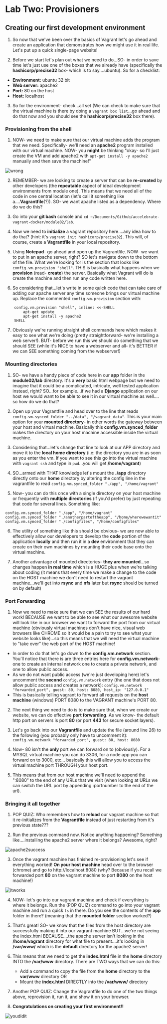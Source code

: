 # Lab Two: Provisioners

## Creating our first development environment

1. So now that we've been over the basics of Vagrant let's go ahead and create an application that demonstrates how we might use it in real life. Let's put up a quick single-page website! 

2. Before we start let's plan out what we need to do...SO- in order to save time let's just use one of the boxes that we already have (specifically the **hashicorp/precise32** box- which is to say....ubuntu). So for a checklist:

* **Environment:** ubuntu 32 bit
* **Web server:** apache2
* **Port:** 80 on the host
* **Host:** localhost

3. So for the environment- check...all set (We can check to make sure that the virtual machine is there by doing a `vagrant box list`...go ahead and do that now and you should see the **hashicorp/precise32** box there). 

### Provisioning from the shell

1. NOW- we need to make sure that our virtual machine adds the program that we need. Specifically- we'll need an **apache2** program installed with our virtual machine. NOW- you __might__ be thinking "okay- so I'll just create the VM and add apache2 with `apt-get install -y apache2` manually and then save the machine!"

![wrong](../../images/wrong.jpeg)

2. REMEMBER- we are looking to create a server that can be __re-created__ by other developers (the **repeatable** aspect of ideal development environments from module one). This means that we need all of the code in one central location (let's call it something like a....**Vagrantfile**(?)). SO- we want apache listed as a dependency. Where do we do this? 

3. Go into your **git bash** console and `cd ~/Documents/Github/accelebrate-vagrant-docker/module02/lab`. 

4. Now we need to **initialize** a vagrant repository here....any idea how to do that? (hint: it's `vagrant init hashicorp/precise32`). This will, of course, create a **Vagrantfile** in your local repository.

5. Using **Notepad**- go ahead and open up the Vagrantfile. NOW- we want to put in an apache server, right? SO let's navigate down to the bottom of the file. What we're looking for is the section that looks like `config.vm.provision "shell"`. THIS is basically what happens when we **provision** (read- **create**) the server. Basically what Vagrant will do is create the machine and then run any code written here.

6. So considering that...let's write in some quick code that can take care of adding our apache server any time someone brings our virtual machine up. Replace the commented `config.vm.provision` section with:

```shell
    config.vm.provision "shell", inline: <<-SHELL
        apt-get update
        apt-get install -y apache2
    SHELL
```

7. Obviously we're running straight shell commands here which makes it easy to see what we're doing (pretty straightforward- we're installing a web server!). BUT- before we run this we should do something that we should SEE (while it's NICE to have a webserver and all- it's BETTER if we can SEE something coming from the webserver!)

### Mounting directories

1. SO- we have a handy piece of code here in our **app** folder in the **module02/lab** directory. It's a __very__ basic html webpage but we need to imagine that it could be a complicated, intricate, well tested application instead, right? SO...for example...if we had a **Django** application on our host we would want to be able to see it in our virtual machine as well.... so how do we do that? 

2. Open up your Vagrantfile and head over to the line that reads `config.vm.synced_folder "../data", "/vagrant_data"`. This is your main option for your __mounted directory__- in other words the gateway between your host and virtual machine. Basically this **config.vm.synced_folder** makes the directory on your host machine accessible inside the virtual machine. 

3. Considering that...let's change that line to look at our APP directory and move it to the **local home directory** (i.e: the directory you are in as soon as you enter the vm. If you want to see this go into the virtual machine with `vagrant ssh` and type in `pwd`...you will get **/home/vagrant**)

4. SO...armed with THAT knowledge let's mount the **./app** directory directly onto our **home** directory by altering the config line in the vagrantfile to read `config.vm.synced_folder "./app", "/home/vagrant"`

5. Now- you can do this once with a single directory on your host machine or frequently with **multiple directories** (if you'd prefer) by just repeating that code for several lines. Something like:

```
config.vm.synced_folder "./app", "/home/vagrant"
config.vm.synced_folder "./anotherpartoftheapp", "/home/wherewewantit"
config.vm.synced_folder "./configfiles", "/home/configfiles"
```

6. The utility of something like this should be obvious- we are now able to effectively allow our developers to develop the __code__ portion of the application __locally__ and then run it in a __dev__ environment that they can create on their own machines by mounting their code base onto the virtual machine. 

7. Another advantage of mounted directories- **they are mounted**...so changes happen __in real time__ which is a HUGE plus when we're talking about coding (it means that every time we make a change to the code on the HOST machine we don't need to restart the vagrant machine...we'll get into **rsync** and **nfs** later but **rsync** should be turned on by default)

### Port Forwarding

1. Now we need to make sure that we can SEE the results of our hard work! BECAUSE we want to be able to see what our awesome website will look like in our browser we want to forward the port from our virtual machine (obviously virtual machines don't have nice, visual web browsers like CHROME so it would be a pain to try to see what your website looks like)...so this means that we will need the virtual machine to "take over" the web port of the HOST machine! 

* In order to do that let's go down to the **config.vm.network** section. You'll notice that there is are three entries here for **config.vm.network**- one to create an internal network one to create a private network, and one to allow public access.
* As we do not want public access (we're just developing here) let's uncomment the **second** `config.vm.network` entry (the one that does not allow public access and creates a network): `config.vm.network "forwarded_port", guest: 80, host: 8080, host_ip: "127.0.0.1"`
* This is basically telling vagrant to forward all requests on the **host machine** (windows) PORT 8080 to the VAGRANT machine's PORT 80.

2. The next thing we need to do is to make sure that, when we create our website, we can do effective **port forwarding**. As we know- the default http port on servers is port **80** (or port **443** for secure socket layers).

3. Let's go back into our **Vagrantfile** and update the file (around line 26) to the following (you probably only have to uncomment it): 
`config.vm.network "forwarded_port", guest: 80, host: 8080`

4. Now- 80 isn't the __only__ port we can forward on to (obviously). For a MYSQL virtual machine you can do 3306, for a node app you can forward on to 3000, etc... basically this will allow you to access the virtual machine port THROUGH your host port.

5. This means that from our host machine we'll need to append the ":8080" to the end of any URLs that we visit (when looking at URLs we can switch the URL port by appending :portnumber to the end of the url).

### Bringing it all together

1. POP QUIZ: Who remembers how to __reload__ our vagrant machine so that it re-initializes from the **Vagrantfile** instead of just restarting from it's previous state???

2. Run the previous command now. Notice anything happening? Something like....installing the apache2 server where it belongs? Awesome, right? 

![apache2success](../../images/apache2success.png)

3. Once the vagrant machine has finished re-provisioning let's see if everything worked! **On your host machine** head over to the browser (chrome) and go to http://localhost:8080 (why? Because if you recall we forwarded port **80** on the vagrant machine to port **8080** on the host machine!)

![itworks](../../images/itworks.png)

4. NOW- let's go into our vagrant machine and check if everything is where it belongs. Run the (POP QUIZ) command to go into your vagrant machine and run a quick `ls` in there. Do you see the contents of the **app** folder in there? (meaning that the **mounted folder** section worked?)

5. That's great! SO- we know that the files from the host directory are successfully making it into our vagrant machine BUT...we're not seeing the index.html BECAUSE....the apache server isn't looking in the **/home/vagrant** directory for what file to present....it's looking in **/var/www/** which is the **default** directory for the apache2 server! 

6. This means that we need to get the **index.html** file in the **home** directory INTO the **/var/www** directory. There are TWO ways that we can do this:
    * Add a command to copy the file from the **home** directory to the **var/www** directory OR
    * Mount the **index.html** DIRECTLY into the **/var/www/** directory

7. Another POP QUIZ: Change the Vagrantfile to do one of the two things above, reprovision it, run it, and show it on your browser.

8. **Congratulations on creating your first environment!!**

![youdidit](../../images/youditit.jpeg)

